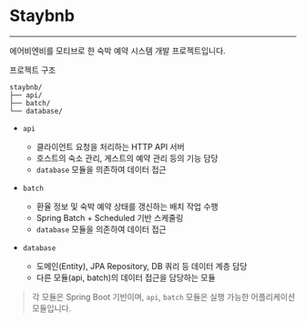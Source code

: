 # Staybnb

---

에어비엔비를 모티브로 한 숙박 예약 시스템 개발 프로젝트입니다.

프로젝트 구조
```
staybnb/
├── api/
├── batch/
└── database/
```

- `api`  
  - 클라이언트 요청을 처리하는 HTTP API 서버
  - 호스트의 숙소 관리, 게스트의 예약 관리 등의 기능 담당
  - `database` 모듈을 의존하여 데이터 접근

- `batch`  
  - 환율 정보 및 숙박 예약 상태를 갱신하는 배치 작업 수행
  - Spring Batch + Scheduled 기반 스케줄링
  - `database` 모듈을 의존하여 데이터 접근

- `database`
  - 도메인(Entity), JPA Repository, DB 쿼리 등 데이터 계층 담당
  - 다른 모듈(api, batch)의 데이터 접근을 담당하는 모듈

> 각 모듈은 Spring Boot 기반이며, `api`, `batch` 모듈은 실행 가능한 어플리케이션 모듈입니다.
